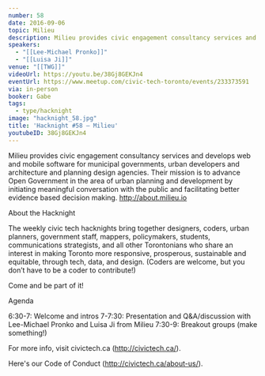 ```yaml
---
number: 58
date: 2016-09-06
topic: Milieu
description: Milieu provides civic engagement consultancy services and develops web and mobile software for municipal governments, urban developers and architecture and planning design agencies. Their mission is to advance Open Government in the area of urban planning and development by initiating meaningful conversation with the public and facilitating better evidence based decision making. http://about.milieu.io
speakers:
  - "[[Lee-Michael Pronko]]"
  - "[[Luisa Ji]]"
venue: "[[TWG]]"
videoUrl: https://youtu.be/38Gj8GEKJn4
eventUrl: https://www.meetup.com/civic-tech-toronto/events/233373591
via: in-person
booker: Gabe
tags:
  - type/hacknight
image: "hacknight_58.jpg"
title: 'Hacknight #58 – Milieu'
youtubeID: 38Gj8GEKJn4
---
```


Milieu provides civic engagement consultancy services and develops web and mobile software for municipal governments, urban developers and architecture and planning design agencies. Their mission is to advance Open Government in the area of urban planning and development by initiating meaningful conversation with the public and facilitating better evidence based decision making. http://about.milieu.io

About the Hacknight

The weekly civic tech hacknights bring together designers, coders, urban planners, government staff, mappers, policymakers, students, communications strategists, and all other Torontonians who share an interest in making Toronto more responsive, prosperous, sustainable and equitable, through tech, data, and design. (Coders are welcome, but you don’t have to be a coder to contribute!)

Come and be part of it!

Agenda

6:30-7: Welcome and intros
7-7:30: Presentation and Q&A/discussion with Lee-Michael Pronko and Luisa Ji from Milieu
7:30-9: Breakout groups (make something!)

For more info, visit civictech.ca (http://civictech.ca/).

Here's our Code of Conduct (http://civictech.ca/about-us/).